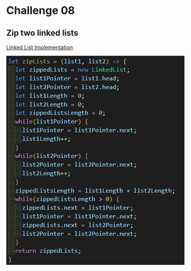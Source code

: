 # Challenge 08

## Zip two linked lists

[Linked List Implementation](/challenge-05/LinkedList.js)

![linked-list-zip](/img/linked-list-zip.png)
